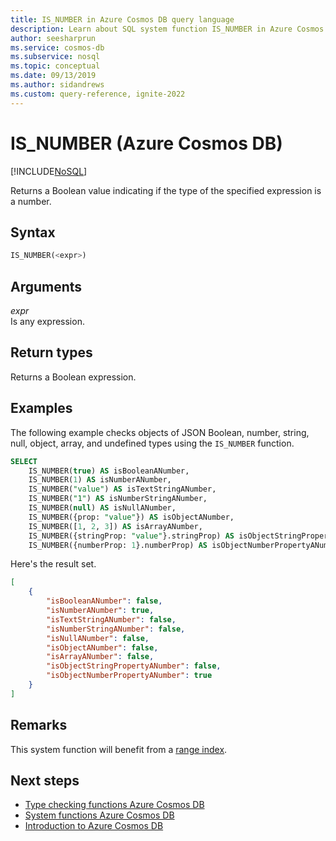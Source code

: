 ```yaml
---
title: IS_NUMBER in Azure Cosmos DB query language
description: Learn about SQL system function IS_NUMBER in Azure Cosmos DB.
author: seesharprun
ms.service: cosmos-db
ms.subservice: nosql
ms.topic: conceptual
ms.date: 09/13/2019
ms.author: sidandrews
ms.custom: query-reference, ignite-2022
---
```


# IS_NUMBER (Azure Cosmos DB)
[!INCLUDE[NoSQL](../../includes/appliesto-nosql.md)]

Returns a Boolean value indicating if the type of the specified expression is a number.  
  
## Syntax
  
```sql
IS_NUMBER(<expr>)  
```  
  
## Arguments
  
*expr*  
  Is any expression.  
  
## Return types
  
Returns a Boolean expression.  
  
## Examples
  
The following example checks objects of JSON Boolean, number, string, null, object, array, and undefined types using the `IS_NUMBER` function.  
  
```sql
SELECT   
    IS_NUMBER(true) AS isBooleanANumber,   
    IS_NUMBER(1) AS isNumberANumber, 
    IS_NUMBER("value") AS isTextStringANumber, 
    IS_NUMBER("1") AS isNumberStringANumber,
    IS_NUMBER(null) AS isNullANumber,  
    IS_NUMBER({prop: "value"}) AS isObjectANumber,   
    IS_NUMBER([1, 2, 3]) AS isArrayANumber,  
    IS_NUMBER({stringProp: "value"}.stringProp) AS isObjectStringPropertyANumber, 
    IS_NUMBER({numberProp: 1}.numberProp) AS isObjectNumberPropertyANumber  
```  

Here's the result set.  
  
```json
[
    {
        "isBooleanANumber": false,
        "isNumberANumber": true,
        "isTextStringANumber": false,
        "isNumberStringANumber": false,
        "isNullANumber": false,
        "isObjectANumber": false,
        "isArrayANumber": false,
        "isObjectStringPropertyANumber": false,
        "isObjectNumberPropertyANumber": true
    }
]
```  

## Remarks

This system function will benefit from a [range index](../../index-policy.md#includeexclude-strategy).

## Next steps

- [Type checking functions Azure Cosmos DB](system-functions.yml)
- [System functions Azure Cosmos DB](system-functions.md)
- [Introduction to Azure Cosmos DB](../../introduction.md)
